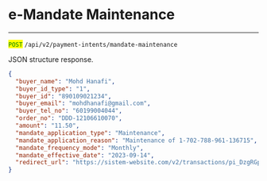 # e-Mandate Maintenance

***

<mark style="color:green;">`POST`</mark> `/api/v2/payment-intents/mandate-maintenance`

JSON structure response.



```json
{
  "buyer_name": "Mohd Hanafi",
  "buyer_id_type": "1",
  "buyer_id": "890109021234",
  "buyer_email": "mohdhanafi@gmail.com",
  "buyer_tel_no": "60199004044",
  "order_no": "DDD-12106610070",
  "amount": "11.50",
  "mandate_application_type": "Maintenance",
  "mandate_application_reason": "Maintenance of 1-702-788-961-136715",
  "mandate_frequency_mode": "Monthly",
  "mandate_effective_date": "2023-09-14",
  "redirect_url": "https://sistem-website.com/v2/transactions/pi_DzgRGp/pay"
}
```

